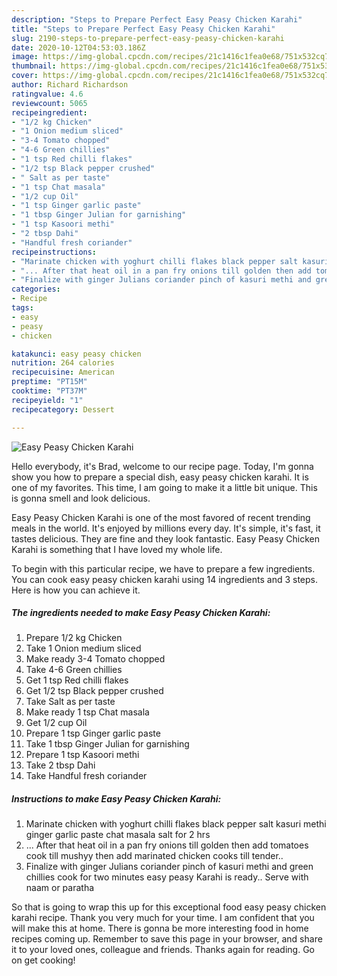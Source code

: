 ```yaml
---
description: "Steps to Prepare Perfect Easy Peasy Chicken Karahi"
title: "Steps to Prepare Perfect Easy Peasy Chicken Karahi"
slug: 2190-steps-to-prepare-perfect-easy-peasy-chicken-karahi
date: 2020-10-12T04:53:03.186Z
image: https://img-global.cpcdn.com/recipes/21c1416c1fea0e68/751x532cq70/easy-peasy-chicken-karahi-recipe-main-photo.jpg
thumbnail: https://img-global.cpcdn.com/recipes/21c1416c1fea0e68/751x532cq70/easy-peasy-chicken-karahi-recipe-main-photo.jpg
cover: https://img-global.cpcdn.com/recipes/21c1416c1fea0e68/751x532cq70/easy-peasy-chicken-karahi-recipe-main-photo.jpg
author: Richard Richardson
ratingvalue: 4.6
reviewcount: 5065
recipeingredient:
- "1/2 kg Chicken"
- "1 Onion medium sliced"
- "3-4 Tomato chopped"
- "4-6 Green chillies"
- "1 tsp Red chilli flakes"
- "1/2 tsp Black pepper crushed"
- " Salt as per taste"
- "1 tsp Chat masala"
- "1/2 cup Oil"
- "1 tsp Ginger garlic paste"
- "1 tbsp Ginger Julian for garnishing"
- "1 tsp Kasoori methi"
- "2 tbsp Dahi"
- "Handful fresh coriander"
recipeinstructions:
- "Marinate chicken with yoghurt chilli flakes black pepper salt kasuri methi ginger garlic paste chat masala salt for 2 hrs"
- "... After that heat oil in a pan fry onions till golden then add tomatoes cook till mushyy then add marinated chicken cooks till tender.."
- "Finalize with ginger Julians coriander pinch of kasuri methi and green chillies cook for two minutes easy peasy Karahi is ready.. Serve with naam or paratha"
categories:
- Recipe
tags:
- easy
- peasy
- chicken

katakunci: easy peasy chicken 
nutrition: 264 calories
recipecuisine: American
preptime: "PT15M"
cooktime: "PT37M"
recipeyield: "1"
recipecategory: Dessert

---
```



![Easy Peasy Chicken Karahi](https://img-global.cpcdn.com/recipes/21c1416c1fea0e68/751x532cq70/easy-peasy-chicken-karahi-recipe-main-photo.jpg)

Hello everybody, it's Brad, welcome to our recipe page. Today, I'm gonna show you how to prepare a special dish, easy peasy chicken karahi. It is one of my favorites. This time, I am going to make it a little bit unique. This is gonna smell and look delicious.



Easy Peasy Chicken Karahi is one of the most favored of recent trending meals in the world. It's enjoyed by millions every day. It's simple, it's fast, it tastes delicious. They are fine and they look fantastic. Easy Peasy Chicken Karahi is something that I have loved my whole life.


To begin with this particular recipe, we have to prepare a few ingredients. You can cook easy peasy chicken karahi using 14 ingredients and 3 steps. Here is how you can achieve it.

<!--inarticleads1-->

##### The ingredients needed to make Easy Peasy Chicken Karahi:

1. Prepare 1/2 kg Chicken
1. Take 1 Onion medium sliced
1. Make ready 3-4 Tomato chopped
1. Take 4-6 Green chillies
1. Get 1 tsp Red chilli flakes
1. Get 1/2 tsp Black pepper crushed
1. Take  Salt as per taste
1. Make ready 1 tsp Chat masala
1. Get 1/2 cup Oil
1. Prepare 1 tsp Ginger garlic paste
1. Take 1 tbsp Ginger Julian for garnishing
1. Prepare 1 tsp Kasoori methi
1. Take 2 tbsp Dahi
1. Take Handful fresh coriander




<!--inarticleads2-->

##### Instructions to make Easy Peasy Chicken Karahi:

1. Marinate chicken with yoghurt chilli flakes black pepper salt kasuri methi ginger garlic paste chat masala salt for 2 hrs
1. ... After that heat oil in a pan fry onions till golden then add tomatoes cook till mushyy then add marinated chicken cooks till tender..
1. Finalize with ginger Julians coriander pinch of kasuri methi and green chillies cook for two minutes easy peasy Karahi is ready.. Serve with naam or paratha




So that is going to wrap this up for this exceptional food easy peasy chicken karahi recipe. Thank you very much for your time. I am confident that you will make this at home. There is gonna be more interesting food in home recipes coming up. Remember to save this page in your browser, and share it to your loved ones, colleague and friends. Thanks again for reading. Go on get cooking!
